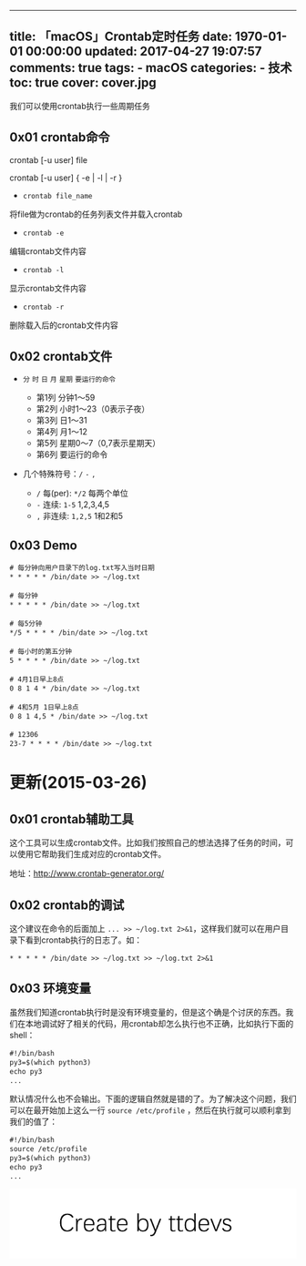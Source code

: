 
---
title: 「macOS」Crontab定时任务
date: 1970-01-01 00:00:00
updated: 2017-04-27 19:07:57
comments: true
tags:
    - macOS
categories:
    - 技术
toc: true
cover: cover.jpg 
---



我们可以使用crontab执行一些周期任务

## 0x01 crontab命令

crontab [-u user] file

crontab [-u user] { -e | -l | -r }


- `crontab file_name`

将file做为crontab的任务列表文件并载入crontab

- `crontab -e`

编辑crontab文件内容

- `crontab -l`

显示crontab文件内容

- `crontab -r`

删除载入后的crontab文件内容

## 0x02 crontab文件

- `分` `时` `日` `月` `星期` `要运行的命令`

    - 第1列 分钟1～59
    - 第2列 小时1～23（0表示子夜）
    - 第3列 日1～31
    - 第4列 月1～12
    - 第5列 星期0～7（0,7表示星期天）
    - 第6列 要运行的命令

- 几个特殊符号：`/` `-` `,`
    
    - `/` 每(per): `*/2` 每两个单位
    - `-` 连续: `1-5` 1,2,3,4,5
    - `,` 非连续: `1,2,5` 1和2和5

## 0x03 Demo


``` shell
# 每分钟向用户目录下的log.txt写入当时日期
* * * * * /bin/date >> ~/log.txt 

# 每分钟
* * * * * /bin/date >> ~/log.txt

# 每5分钟
*/5 * * * * /bin/date >> ~/log.txt

# 每小时的第五分钟
5 * * * * /bin/date >> ~/log.txt 

# 4月1日早上8点
0 8 1 4 * /bin/date >> ~/log.txt 

# 4和5月 1日早上8点
0 8 1 4,5 * /bin/date >> ~/log.txt 

# 12306
23-7 * * * * /bin/date >> ~/log.txt 
```

# 更新(2015-03-26)

## 0x01 crontab辅助工具

这个工具可以生成crontab文件。比如我们按照自己的想法选择了任务的时间，可以使用它帮助我们生成对应的crontab文件。

地址：http://www.crontab-generator.org/

## 0x02 crontab的调试

这个建议在命令的后面加上 `... >> ~/log.txt 2>&1`，这样我们就可以在用户目录下看到crontab执行的日志了。如：

``` shell
* * * * * /bin/date >> ~/log.txt >> ~/log.txt 2>&1
```

## 0x03 环境变量

虽然我们知道crontab执行时是没有环境变量的，但是这个确是个讨厌的东西。我们在本地调试好了相关的代码，用crontab却怎么执行也不正确，比如执行下面的shell：

``` shell
#!/bin/bash
py3=$(which python3)
echo py3
...
```
默认情况什么也不会输出。下面的逻辑自然就是错的了。为了解决这个问题，我们可以在最开始加上这么一行 `source /etc/profile` ，然后在执行就可以顺利拿到我们的值了：

``` shell
#!/bin/bash
source /etc/profile
py3=$(which python3)
echo py3
...
```

![Create by ttdevs](https://raw.githubusercontent.com/ttdevs/ttdevs.github.io/common/images/logo.png)

